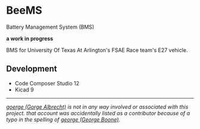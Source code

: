 # BeeMS
Battery Management System (BMS)

__a work in progress__

BMS for University Of Texas At Arlington's FSAE Race team's E27 vehicle.

## Development
- Code Composer Studio 12
- Kicad 9

---
<i>
    <a href="https://github.com/goerge">goerge (Gorge Albrecht)</a> is not in any way involved or associated with this project. that account was accidentally listed as a contributor because of a typo in the spelling of <a href="https://github.com/gregclacker">george (George Boone)</a>.
</i>
